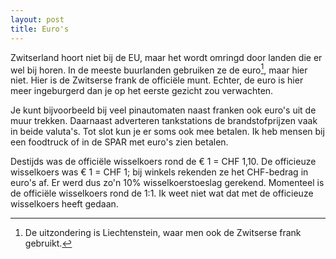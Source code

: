 ```yaml
---
layout: post
title: Euro's
---
```


Zwitserland hoort niet bij de EU, maar het wordt omringd door landen die er wel bij horen. In de meeste buurlanden gebruiken ze de euro[^1], maar hier niet. Hier is de Zwitserse frank de officiële munt. Echter, de euro is hier meer ingeburgerd dan je op het eerste gezicht zou verwachten.

Je kunt bijvoorbeeld bij veel pinautomaten naast franken ook euro's uit de muur trekken. Daarnaast adverteren tankstations de brandstofprijzen vaak in beide valuta's. Tot slot kun je er soms ook mee betalen. Ik heb mensen bij een foodtruck of in de SPAR met euro's zien betalen.

Destijds was de officiële wisselkoers rond de € 1 = CHF 1,10. De officieuze wisselkoers was € 1 = CHF 1; bij winkels rekenden ze het CHF-bedrag in euro's af. Er werd dus zo'n 10% wisselkoerstoeslag gerekend. Momenteel is de officiële wisselkoers rond de 1:1. Ik weet niet wat dat met de officieuze wisselkoers heeft gedaan.

[^1]: De uitzondering is Liechtenstein, waar men ook de Zwitserse frank gebruikt.
